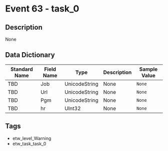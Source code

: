 # Event 63 - task_0

## Description
None

## Data Dictionary
|Standard Name|Field Name|Type|Description|Sample Value|
|---|---|---|---|---|
|TBD|Job|UnicodeString|None|`None`|
|TBD|Url|UnicodeString|None|`None`|
|TBD|Pgm|UnicodeString|None|`None`|
|TBD|hr|UInt32|None|`None`|

## Tags
* etw_level_Warning
* etw_task_task_0